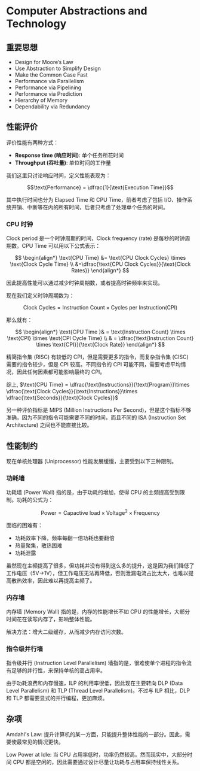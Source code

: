 
# Computer Abstractions and Technology

## 重要思想

- Design for Moore’s Law
- Use Abstraction to Simplify Design
- Make the Common Case Fast
- Performance via Parallelism
- Performance via Pipelining
- Performance via Prediction
- Hierarchy of Memory
- Dependability via Redundancy




## 性能评价

评价性能有两种方式：

- **Response time (响应时间)**: 单个任务所花时间
- **Throughput (吞吐量)**: 单位时间的工作量

我们这里只讨论响应时间，定义性能表现为：

$$\text{Performance} = \dfrac{1}{\text{Execution Time}}$$

其中执行时间也分为 Elapsed Time 和 CPU Time，前者考虑了包括 I/O、操作系统开销、中断等在内的所有时间，后者只考虑了处理单个任务的时间。

### CPU 时钟

Clock period 是一个时钟周期的时间，Clock frequency (rate) 是每秒的时钟周期数。CPU Time 可以用以下公式表示：

$$
\begin{align*} 
\text{CPU Time} &= \text{CPU Clock Cycles} \times \text{Clock Cycle Time} \\
&=\dfrac{\text{CPU Clock Cycles}}{\text{Clock Rates}}
\end{align*}
$$ 

因此提高性能可以通过减少时钟周期数，或者提高时钟频率来实现。

现在我们定义时钟周期数为：

$$\text{Clock Cycles} = \text{Instruction Count} \times \text{Cycles per Instruction(CPI)}$$

那么就有：

$$
\begin{align*}
\text{CPU Time }& = \text{Instruction Count} \times \text{CPI} \times \text{CPI Cycle Time} \\
& = \dfrac{\text{Instruction Count} \times \text{CPI}}{\text{Clock Rate}}
\end{align*}
$$

精简指令集 (RISC) 有较低的 CPI，但是需要更多的指令，而复杂指令集 (CISC) 需要的指令较少，但是 CPI 较高。不同指令的 CPI 可能不同，需要考虑平均情况，因此任何因素都可能影响最终的 CPI。

综上, $\text{CPU Time} = \dfrac{\text{Instructions}}{\text{Program}}\times \dfrac{\text{Clock Cycles}}{\text{Instructions}}\times \dfrac{\text{Seconds}}{\text{Clock Cycles}}$ 

另一种评价指标是 MIPS (Million Instructions Per Second)，但是这个指标不够准确，因为不同的指令可能需要不同的时间，而且不同的 ISA (Instruction Set Architecture) 之间也不能直接比较。




## 性能制约

现在单核处理器 (Uniprocessor) 性能发展缓慢，主要受到以下三种限制。

### 功耗墙

功耗墙 (Power Wall) 指的是，由于功耗的增加，使得 CPU 的主频提高受到限制。功耗的公式为：

$$\text{Power} = \text{Capactive load} \times \text{Voltage}^2 \times \text{Frequency}$$

面临的困难有：

- 功耗效率下降，频率每翻一倍功耗也要翻倍
- 热量聚集，散热困难
- 功耗泄露

虽然现在主频提高了很多，但功耗并没有得到这么多的提升，这是因为我们降低了工作电压（5V->1V），但工作电压无法再降低，否则泄漏电流占比太大，也难以提高散热效率，因此难以再提高主频了。

### 内存墙

内存墙 (Memory Wall) 指的是，内存的性能增长不如 CPU 的性能增长，大部分时间花在读写内存了，影响整体性能。

解决方法：增大二级缓存，从而减少内存访问次数。

### 指令级并行墙

指令级并行 (Instruction Level Parallelism) 墙指的是，很难使单个进程的指令流有足够的并行性，来保持单核的高占用率。

由于功耗浪费和内存慢速，ILP 的利用率很低，因此现在主要转向 DLP (Data Level Parallelism) 和 TLP (Thread Level Parallelism)。不过与 ILP 相比，DLP 和 TLP 都需要显式的并行编程，更加麻烦。




## 杂项

Amdahl's Law: 提升计算机的某一方面，只能提升整体性能的一部分。因此，需要使最常见的情况更快。

Low Power at Idle: 当 CPU 占用率低时，功率仍然较高。然而现实中，大部分时间 CPU 都是空闲的，因此需要通过设计尽量让功耗与占用率保持线性关系。